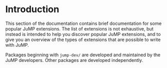 # Introduction

This section of the documentation contains brief documentation for some popular
JuMP extensions. The list of extensions is not exhaustive, but instead is
intended to help you discover popular JuMP extensions, and to give you an
overview of the types of extensions that are possible to write with JuMP.

Packages beginning with `jump-dev/` are developed and maintained by the
JuMP developers. Other packages are developed independently.
